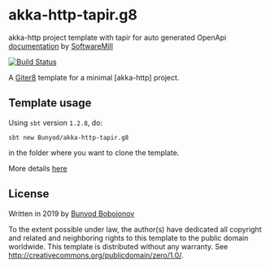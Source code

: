 akka-http-tapir.g8
=================
akka-http project template with tapir for auto generated OpenApi [documentation](https://github.com/softwaremill/tapir) by [SoftwareMill](https://github.com/softwaremill)

[![Build Status](https://travis-ci.org/Bunyod/akka-http-tapir.g8.svg?branch=master)](https://travis-ci.org/Bunyod/scala-seed-bb.g8/)

A [Giter8][g8] template for a minimal [akka-http] project.

Template usage
--------------
Using `sbt` version `1.2.8`, do:
```
sbt new Bunyod/akka-http-tapir.g8
```
in the folder where you want to clone the template.

More details [here](src/main/g8/README.md)


License
----------------
Written in 2019 by [Bunyod Bobojonov]

To the extent possible under law, the author(s) have dedicated all copyright and related
and neighboring rights to this template to the public domain worldwide.
This template is distributed without any warranty. See <http://creativecommons.org/publicdomain/zero/1.0/>.

[g8]: http://www.foundweekends.org/giter8/
[Bunyod Bobojonov]: https://github.com/Bunyod
